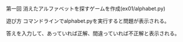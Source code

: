 第一回
消えたアルファベットを探すゲームを作成(ex01/alphabet.py)

遊び方
コマンドラインでalphabet.pyを実行すると問題が表示される。

答えを入力して、あっていれば正解、間違っていれば不正解と表示される。



